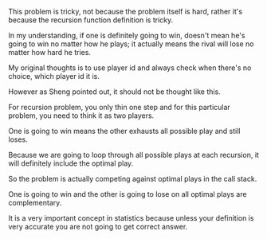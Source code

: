 This problem is tricky, not because the problem itself is hard, rather it's because the recursion function definition is tricky.

In my understanding, if one is definitely going to win, doesn't mean he's going to win no matter how he plays; it actually means the rival will lose no matter how hard he tries.

My original thoughts is to use player id and always check when there's no choice, which player id it is.

However as Sheng pointed out, it should not be thought like this.

For recursion problem, you only thin one step and for this particular problem, you need to think it as two players.

One is going to win means the other exhausts all possible play and still loses.

Because we are going to loop through all possible plays at each recursion, it will definitely include the optimal play.

So the problem is actually competing against optimal plays in the call stack.

One is going to win and the other is going to lose on all optimal plays are complementary.

It is a very important concept in statistics because unless your definition is very accurate you are not going to get correct answer.
